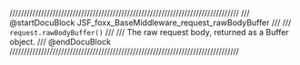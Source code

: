 ////////////////////////////////////////////////////////////////////////////////
/// @startDocuBlock JSF_foxx_BaseMiddleware_request_rawBodyBuffer
///
/// `request.rawBodyBuffer()`
///
/// The raw request body, returned as a Buffer object.
/// @endDocuBlock
////////////////////////////////////////////////////////////////////////////////